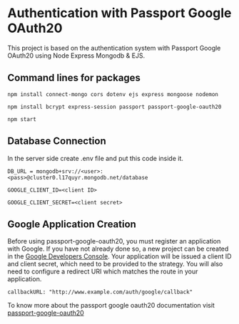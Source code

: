 # Authentication with Passport Google OAuth20

This project is based on the authentication system with Passport Google OAuth20 using Node Express Mongodb & EJS.

## Command lines for packages

`npm install connect-mongo cors dotenv ejs express mongoose nodemon`

`npm install bcrypt express-session passport passport-google-oauth20`

`npm start`

## Database Connection
In the server side create .env file and put this code inside it.

`DB_URL = mongodb+srv://<user>:<pass>@cluster0.l17quyr.mongodb.net/database`

`GOOGLE_CLIENT_ID=<client ID>`

`GOOGLE_CLIENT_SECRET=<client secret>`

## Google Application Creation
Before using passport-google-oauth20, you must register an application with Google. If you have not already done so, a new project can be created in the [Google Developers Console](https://console.developers.google.com/). Your application will be issued a client ID and client secret, which need to be provided to the strategy. You will also need to configure a redirect URI which matches the route in your application.

`callbackURL: "http://www.example.com/auth/google/callback"`

To know more about the passport google oauth20 documentation visit [passport-google-oauth20](https://www.passportjs.org/packages/passport-google-oauth20/)
